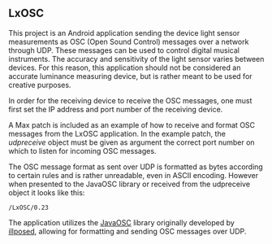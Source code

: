 ## LxOSC
This project is an Android application sending the device light sensor measurements as OSC (Open Sound Control) messages over a network through UDP. These messages can be used to control digital musical instruments. The accuracy and sensitivity of the light sensor varies between devices. For this reason, this application should not be considered an accurate luminance measuring device, but is rather meant to be used for creative purposes.

In order for the receiving device to receive the OSC messages, one must first set the IP address and port number of the receiving device.

A Max patch is included as an example of how to receive and format OSC messages from the LxOSC application. In the example patch, the *udpreceive* object must be given as argument the correct port number on which to listen for incoming OSC messages.

The OSC message format as sent over UDP is formatted as bytes according to certain rules and is rather unreadable, even in ASCII encoding. However when presented to the JavaOSC library or received from the udpreceive object it looks like this:
```
/LxOSC/0.23
```
The application utilizes the [JavaOSC](https://github.com/hoijui/JavaOSC) library originally developed by [illposed](http://www.illposed.com/), allowing for formatting and sending OSC messages over UDP.
